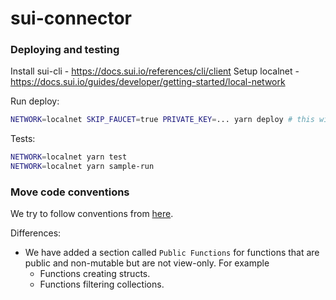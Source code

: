 # sui-connector

### Deploying and testing

Install sui-cli - https://docs.sui.io/references/cli/client
Setup localnet - https://docs.sui.io/guides/developer/getting-started/local-network

Run deploy:

```sh
NETWORK=localnet SKIP_FAUCET=true PRIVATE_KEY=... yarn deploy # this will create object_ids.json file used by other scripts. It will be only valid on localnet!
```

Tests:

```sh
NETWORK=localnet yarn test
NETWORK=localnet yarn sample-run
```


### Move code conventions
We try to follow conventions from [here](https://docs.sui.io/concepts/sui-move-concepts/conventions).

Differences:
* We have added a section called `Public Functions` for functions that are public and non-mutable but are not view-only. For example
  * Functions creating structs.
  * Functions filtering collections.
